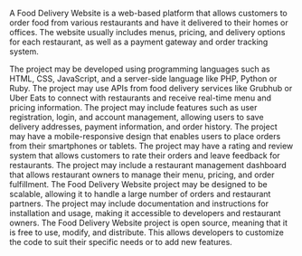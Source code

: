 A Food Delivery Website is a web-based platform that allows customers to order food from various restaurants and have it delivered to their homes or offices. The website usually includes menus, pricing, and delivery options for each restaurant, as well as a payment gateway and order tracking system.



The project may be developed using programming languages such as HTML, CSS, JavaScript, and a server-side language like PHP, Python or Ruby.
The project may use APIs from food delivery services like Grubhub or Uber Eats to connect with restaurants and receive real-time menu and pricing information.
The project may include features such as user registration, login, and account management, allowing users to save delivery addresses, payment information, and order history.
The project may have a mobile-responsive design that enables users to place orders from their smartphones or tablets.
The project may have a rating and review system that allows customers to rate their orders and leave feedback for restaurants.
The project may include a restaurant management dashboard that allows restaurant owners to manage their menu, pricing, and order fulfillment.
The Food Delivery Website project may be designed to be scalable, allowing it to handle a large number of orders and restaurant partners.
The project may include documentation and instructions for installation and usage, making it accessible to developers and restaurant owners.
The Food Delivery Website project is open source, meaning that it is free to use, modify, and distribute. This allows developers to customize the code to suit their specific needs or to add new features.




